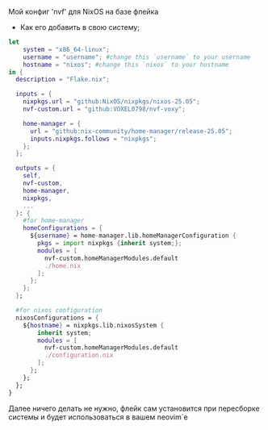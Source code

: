 Мой конфиг 'nvf' для NixOS на базе флейка

- Как его добавить в свою систему;
```nix
let
    system = "x86_64-linux";
    username = "username"; #change this `username` to your username
    hostname = "nixos"; #change this `nixos` to your hostname
in {
  description = "Flake.nix";

  inputs = {
    nixpkgs.url = "github:NixOS/nixpkgs/nixos-25.05";
    nvf-custom.url = "github:VOXEL0798/nvf-voxy";

    home-manager = {
      url = "github:nix-community/home-manager/release-25.05";
      inputs.nixpkgs.follows = "nixpkgs";
    };
  };

  outputs = {
    self,
    nvf-custom,
    home-manager,
    nixpkgs,
    ...
  }: {
    #for home-manager
    homeConfigurations = {
      ${username} = home-manager.lib.homeManagerConfiguration {
        pkgs = import nixpkgs {inherit system;};
        modules = [
          nvf-custom.homeManagerModules.default
          ./home.nix
        ];
      };
    };
  };

  #for nixos configuration
  nixosConfigurations = {
    ${hostname} = nixpkgs.lib.nixosSystem {
        inherit system;
        modules = [
          nvf-custom.homeManagerModules.default
          ./configuration.nix
        ];
      };
    };
  };
}

```
Далее ничего делать не нужно, флейк сам установится при пересборке системы и будет использоваться в вашем neovim`е

